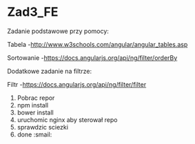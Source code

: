 Zad3_FE
=======
Zadanie podstawowe przy pomocy:

Tabela -http://www.w3schools.com/angular/angular_tables.asp

Sortowanie -https://docs.angularjs.org/api/ng/filter/orderBy

Dodatkowe zadanie na filtrze:

Filtr -https://docs.angularjs.org/api/ng/filter/filter

1. Pobrac repor
2. npm install
3. bower install
4. uruchomic nginx aby sterował repo
5. sprawdzic sciezki
6. done :smail:
